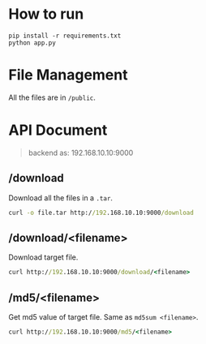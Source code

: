 # How to run

```
pip install -r requirements.txt
python app.py
```

# File Management

All the files are in `/public`.

# API Document

> backend as: 192.168.10.10:9000

## /download

Download all the files in a `.tar`.

```cmd
curl -o file.tar http://192.168.10.10:9000/download
```

## /download/\<filename\>

Download target file.

```cmd
curl http://192.168.10.10:9000/download/<filename>
```

## /md5/\<filename\>

Get md5 value of target file. Same as `md5sum <filename>`.

```cmd
curl http://192.168.10.10:9000/md5/<filename>
```
